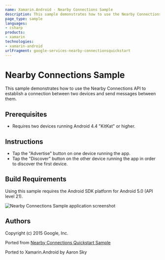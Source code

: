 ```yaml
---
name: Xamarin.Android - Nearby Connections Sample
description: This sample demonstrates how to use the Nearby Connections API to establish a connection between two devices and send messages between them....
page_type: sample
languages:
- csharp
products:
- xamarin
technologies:
- xamarin-android
urlFragment: google-services-nearby-connectionsquickstart
---
```

# Nearby Connections Sample

This sample demonstrates how to use the Nearby Connections API to establish a connection between two devices and send messages between them.

## Prerequisites
* Requires two devices running Android 4.4 "KitKat" or higher.

## Instructions

* Tap the "Advertise" button on one device running the app.
* Tap the "Discover" button on the other device running the app in order to discover the first device.

## Build Requirements
Using this sample requires the Android SDK platform for Android 5.0 (API level 21).

![Nearby Connections Sample application screenshot](Screenshots/Screenshot1.png "Nearby Connections Sample application screenshot")

## Authors
Copyright (c) 2015 Google, Inc.

Ported from [Nearby Connections Quickstart Sample](https://github.com/googlesamples/android-nearby/tree/master/connections-quickstart)

Ported to Xamarin.Android by Aaron Sky